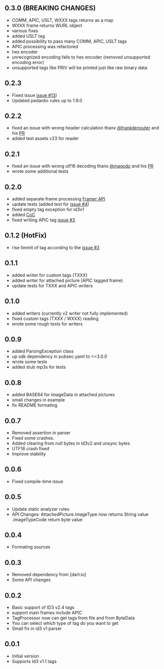 ## 0.3.0 (BREAKING CHANGES)

- COMM, APIC, USLT, WXXX tags returns as a map
- WXXX frame returns WURL object
- various fixes
- added USLT tag
- added possibility to pass many COMM, APIC, USLT tags
- APIC processing was refactored
- hex encoder
- unrecognized encoding falls to hex encoder (removed unsupported encoding error)
- unsupported tags like PRIV will be printed just like raw binary data

## 0.2.3

- Fixed issue [issue #13](https://github.com/NiKoTron/dart-tags/issues/13))
- Updated pedantic rules up to 1.9.0

## 0.2.2

- fixed an issue with wrong header calculation thanx [@frankdenouter](https://github.com/frankdenouter) and his [PR](https://github.com/NiKoTron/dart-tags/pull/10)
- added test assets v23 for reader

## 0.2.1

- fixed an issue with wrong utf16 decoding thanx [@magodo](https://github.com/magodo) and his [PR](https://github.com/NiKoTron/dart-tags/pull/9)
- wrote some additional tests

## 0.2.0

- added separate frame processing [Framer API](FRAMER.md)
- update tests (added test for [issue #4](https://github.com/NiKoTron/dart-tags/issues/4))
- fixed empty tag exception for id3v1
- added [CoC](CODE_OF_CONDUCT.md)
- fixed writing APIC tag [issue #3](https://github.com/NiKoTron/dart-tags/issues/3)

## 0.1.2 (HotFix)

- rise limmit of tag according to the [issue #3](https://github.com/NiKoTron/dart-tags/issues/3)

## 0.1.1

- added writer for custom tags (TXXX)
- added writer for attached picture (APIC tagged frame)
- update tests for TXXX and APIC writers

## 0.1.0

- added writers (currently v2 writer not fully implemented)
- fixed custom tags (TXXX / WXXX) reading
- wrote some rough tests for writers

## 0.0.9

- added ParsingException class
- up sdk dependency in pubsec.yaml to <=3.0.0
- wrote some tests
- added stub mp3s for tests

## 0.0.8

- added BASE64 for imageData in attached pictures
- small changes in example
- fix README formating

## 0.0.7

- Removed assertion in parser
- Fixed some crashes.
- Added clearing from null bytes in id3v2 and unsync bytes
- UTF16 crash fixed
- Improve stability

## 0.0.6

- Fixed compile-time issue

## 0.0.5

- Update static analyzer rules
- API Changes: AttachedPicture.imageType now returns String value .imageTypeCode return byte value

## 0.0.4

- Formating sources

## 0.0.3

- Removed dependency from [dart:io]
- Some API changes

## 0.0.2

- Basic support of ID3 v2.4 tags
- support main frames include APIC
- TagProcessor now can get tags from file and from ByteData
- You can select which type of tag do you want to get
- Small fix in id3 v1 parser

## 0.0.1

- Initial version
- Supports Id3 v1.1 tags
